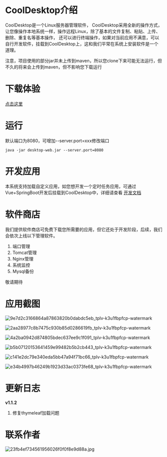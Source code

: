 # CoolDesktop介绍


CoolDesktop是一个Linux服务器管理软件，
CoolDesktop采用全新的操作方式，让您像操作本地系统一样，操作远程Linux，除了基本的文件复制、粘贴、上传、删除、重复名等基本操作，
还可以进行终端操作，如果对当前应用不满意，可以自行开发软件，挂载到CoolDesktop上，这和我们平常在系统上安装软件是一个道理。

注意，项目使用的部分jar并未上传到maven，所以您clone下来可能无法运行，但不久的将来会上传到maven，但不影响您下载运行

# 下载体验

  [点击这里](https://github.com/houxinlin/cooldesktop/releases/download/v1.1.2/desktop-web.jar)
# 运行 
默认端口为8080，可增加--server.port=xxx修改端口
```shell
java -jar desktop-web.jar --server.port=8080
```
# 开发应用

本系统支持加载自定义应用，如您想开发一个定时任务应用，可通过Vue+SpringBoot开发后挂载到CoolDesktop中，详细请查看 [ 开发文档 ](https://houxinlin.com/DeveloperCoolDesktop.html)

# 软件商店

我们提供软件商店可免费下载您所需要的应用，但它还处于开发阶段，后续，我们会依次上线以下管理软件。
1. 端口管理
2. Tomcat管理
3. Nginx管理
4. 系统监控
5. Mysql备份

敬请期待
# 应用截图

![9e7d2c3166864a87863820b0dabdc5eb_tplv-k3u1fbpfcp-watermark](https://user-images.githubusercontent.com/38684327/164463617-ef9bfb4f-bc81-4e67-887b-4b0ea99c8db1.jpg)

![2aa28977c8b7475c930b85d0286619fb_tplv-k3u1fbpfcp-watermark](https://user-images.githubusercontent.com/38684327/164464210-48f70250-bfe8-4a56-838a-9aaee23709f2.jpg)

![4a2ba0942d874805bdec637ee9c1f091_tplv-k3u1fbpfcp-watermark](https://user-images.githubusercontent.com/38684327/164464223-636f3429-63d8-43c9-a8f3-5277403c34d0.png)

![b5b07120153641459e99482b5b2cb443_tplv-k3u1fbpfcp-watermark](https://user-images.githubusercontent.com/38684327/164464233-51088e44-7b85-44df-9874-99223963eec9.png)

![c141e2dc79e340eda5bb47a94f71bc66_tplv-k3u1fbpfcp-watermark](https://user-images.githubusercontent.com/38684327/164464246-38653e45-5448-4292-a26e-666783a620e7.png)

![e34b4997b46249b1923d33ac0373fe68_tplv-k3u1fbpfcp-watermark](https://user-images.githubusercontent.com/38684327/164464265-affdf621-5ce8-4938-8d59-fb7565302053.png)


# 更新日志
**v1.1.2**
1. 修复thymeleaf加载问题

# 联系作者


![23fb4ef734561956026f0f0f8e9d88a.jpg](https://p1-juejin.byteimg.com/tos-cn-i-k3u1fbpfcp/26fad3fa2cbb42d8b73f7192608abe55~tplv-k3u1fbpfcp-watermark.image?)
